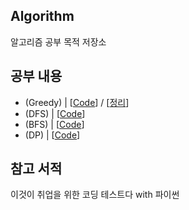 ## Algorithm
알고리즘 공부 목적 저장소

## 공부 내용
- (Greedy) | [[Code](https://github.com/hankyuwon/Algorithm/blob/main/Greedy/code.ipynb)] / [[정리](https://hanstudying.tistory.com/8)]
- (DFS) | [[Code](https://github.com/hankyuwon/Algorithm/blob/main/DFS/code.ipynb)] 
- (BFS) | [[Code](https://github.com/hankyuwon/Algorithm/blob/main/BFS/code.ipynb)] 
- (DP) | [[Code](https://github.com/hankyuwon/Algorithm/blob/main/DP/code.ipynb)] 

## 참고 서적
이것이 취업을 위한 코딩 테스트다 with 파이썬